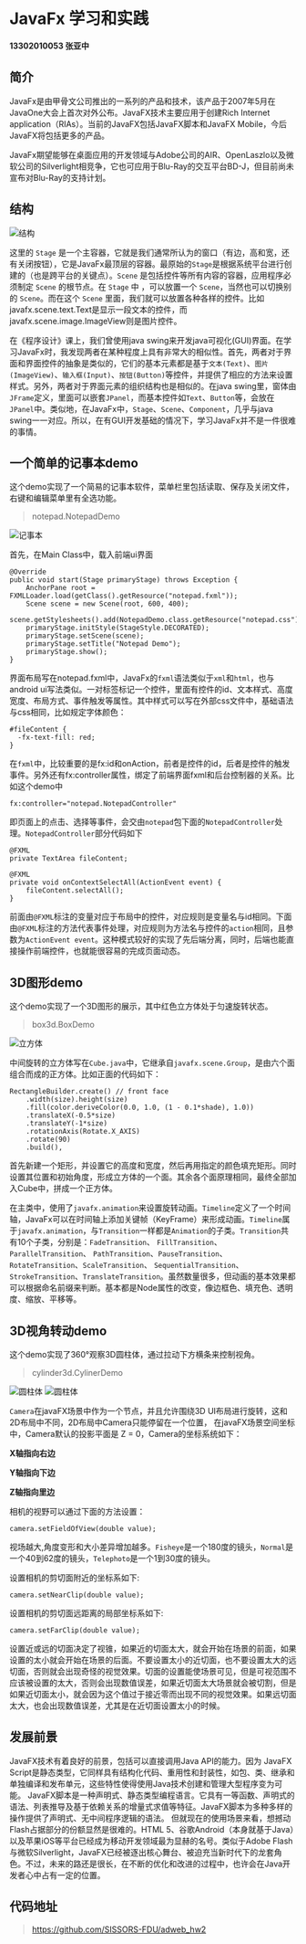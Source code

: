# JavaFx 学习和实践
**13302010053 张亚中**

## 简介

JavaFx是由甲骨文公司推出的一系列的产品和技术，该产品于2007年5月在JavaOne大会上首次对外公布。JavaFX技术主要应用于创建Rich Internet application（RIAs）。当前的JavaFX包括JavaFX脚本和JavaFX Mobile，今后JavaFX将包括更多的产品。

JavaFx期望能够在桌面应用的开发领域与Adobe公司的AIR、OpenLaszlo以及微软公司的Silverlight相竞争，它也可应用于Blu-Ray的交互平台BD-J，但目前尚未宣布对Blu-Ray的支持计划。

## 结构
![结构](http://code.makery.ch/assets/library/javafx-8-tutorial/part1/javafx-hierarchy.png)

这里的 `Stage` 是一个主容器，它就是我们通常所认为的窗口（有边，高和宽，还有关闭按钮），它是JavaFx最顶层的容器。最原始的`Stage`是根据系统平台进行创建的（也是跨平台的关键点）。`Scene` 是包括控件等所有内容的容器，应用程序必须制定 `Scene` 的根节点。在 `Stage` 中 ，可以放置一个 `Scene`，当然也可以切换别的 `Scene`。而在这个 `Scene` 里面，我们就可以放置各种各样的控件。比如javafx.scene.text.Text是显示一段文本的控件，而javafx.scene.image.ImageView则是图片控件。

在《程序设计》课上，我们曾使用java swing来开发java可视化(GUI)界面。在学习JavaFx时，我发现两者在某种程度上具有非常大的相似性。首先，两者对于界面和界面控件的抽象是类似的，它们的基本元素都是基于`文本(Text)`、`图片(ImageView)`、`输入框(Input)`、`按钮(Button)`等控件，并提供了相应的方法来设置样式。另外，两者对于界面元素的组织结构也是相似的。在java swing里，窗体由`JFrame`定义，里面可以嵌套`JPanel`，而基本控件如`Text`、`Button`等，会放在`JPanel`中。类似地，在JavaFx中，`Stage`、`Scene`、`Component`，几乎与java swing一一对应。所以，在有GUI开发基础的情况下，学习JavaFx并不是一件很难的事情。

## 一个简单的记事本demo

这个demo实现了一个简易的记事本软件，菜单栏里包括读取、保存及关闭文件，右键和编辑菜单里有全选功能。

> notepad.NotepadDemo

![记事本](https://github.com/SISSORS-FDU/adweb_hw2/blob/master/notepad.png)

首先，在Main Class中，载入前端ui界面

    @Override
    public void start(Stage primaryStage) throws Exception {
        AnchorPane root = FXMLLoader.load(getClass().getResource("notepad.fxml"));
        Scene scene = new Scene(root, 600, 400);
        scene.getStylesheets().add(NotepadDemo.class.getResource("notepad.css").toExternalForm());
        primaryStage.initStyle(StageStyle.DECORATED);
        primaryStage.setScene(scene);
        primaryStage.setTitle("Notepad Demo");
        primaryStage.show();
    }

界面布局写在notepad.fxml中，JavaFx的`fxml`语法类似于`xml`和`html`，也与android ui写法类似。一对标签标记一个控件，里面有控件的id、文本样式、高度宽度、布局方式、事件触发等属性。其中样式可以写在外部css文件中，基础语法与css相同，比如规定字体颜色：

    #fileContent {
      -fx-text-fill: red;
    }

在`fxml`中，比较重要的是fx:id和onAction，前者是控件的id，后者是控件的触发事件。另外还有fx:controller属性，绑定了前端界面fxml和后台控制器的关系。比如这个demo中

    fx:controller="notepad.NotepadController"

即页面上的点击、选择等事件，会交由`notepad`包下面的`NotepadController`处理。`NotepadController`部分代码如下

    @FXML
    private TextArea fileContent;

    @FXML
    private void onContextSelectAll(ActionEvent event) {
        fileContent.selectAll();
    }

前面由`@FXML`标注的变量对应于布局中的控件，对应规则是变量名与id相同。下面由`@FXML`标注的方法代表事件处理，对应规则为方法名与控件的`action`相同，且参数为`ActionEvent event`。这种模式较好的实现了先后端分离，同时，后端也能直接操作前端控件，也就能很容易的完成页面动态。

## 3D图形demo

这个demo实现了一个3D图形的展示，其中红色立方体处于匀速旋转状态。

> box3d.BoxDemo

![立方体](https://github.com/SISSORS-FDU/adweb_hw2/blob/master/cube.png)

中间旋转的立方体写在`Cube.java`中，它继承自`javafx.scene.Group`，是由六个面组合而成的正方体。比如正面的代码如下：

    RectangleBuilder.create() // front face
        .width(size).height(size)
        .fill(color.deriveColor(0.0, 1.0, (1 - 0.1*shade), 1.0))
        .translateX(-0.5*size)
        .translateY(-1*size)
        .rotationAxis(Rotate.X_AXIS)
        .rotate(90)
        .build(),

首先新建一个矩形，并设置它的高度和宽度，然后再用指定的颜色填充矩形。同时设置其位置和初始角度，形成立方体的一个面。其余各个面原理相同，最终全部加入Cube中，拼成一个正方体。

在主类中，使用了`javafx.animation`来设置旋转动画。`Timeline`定义了一个时间轴，JavaFx可以在时间轴上添加关键帧（KeyFrame）来形成动画。`Timeline`属于`javafx.animation`，与`Transition`一样都是`Animation`的子类。`Transition`共有10个子类，分别是：`FadeTransition`、 `FillTransition`、`ParallelTransition`、 `PathTransition`、`PauseTransition`、`RotateTransition`、`ScaleTransition`、 `SequentialTransition`、`StrokeTransition`、`TranslateTransition`。虽然数量很多，但动画的基本效果都可以根据命名前缀来判断。基本都是Node属性的改变，像边框色、填充色、透明度、缩放、平移等。

## 3D视角转动demo

这个demo实现了360°观察3D圆柱体，通过拉动下方横条来控制视角。

> cylinder3d.CylinerDemo

![圆柱体](https://github.com/SISSORS-FDU/adweb_hw2/blob/master/cylinder1.png)
![圆柱体](https://github.com/SISSORS-FDU/adweb_hw2/blob/master/cylinder2.png)

`Camera`在javaFX场景中作为一个节点，并且允许围绕3D UI布局进行旋转，这和2D布局中不同，2D布局中Camera只能停留在一个位置，
在javaFX场景空间坐标中，Camera默认的投影平面是 Z = 0，Camera的坐标系统如下：

**X轴指向右边**

**Y轴指向下边**

**Z轴指向里边**

相机的视野可以通过下面的方法设置：

    camera.setFieldOfView(double value);

视场越大,角度变形和大小差异增加越多。`Fisheye`是一个180度的镜头，`Normal`是一个40到62度的镜头，`Telephoto`是一个1到30度的镜头。

设置相机的剪切面附近的坐标系如下:

    camera.setNearClip(double value);  

设置相机的剪切面远距离的局部坐标系如下:

    camera.setFarClip(double value);  

设置近或远的切面决定了视锥，如果近的切面太大，就会开始在场景的前面，如果设置的太小就会开始在场景的后面。不要设置太小的近切面，也不要设置太大的远切面，否则就会出现奇怪的视觉效果。切面的设置能使场景可见，但是可视范围不应该被设置的太大，否则会出现数值误差，如果近切面太大场景就会被切割，但是如果近切面太小，就会因为这个值过于接近零而出现不同的视觉效果。如果远切面太大，也会出现数值误差，尤其是在近切面设置太小的时候。

## 发展前景

JavaFX技术有着良好的前景，包括可以直接调用Java API的能力。因为 JavaFX Script是静态类型，它同样具有结构化代码、重用性和封装性，如包、类、继承和单独编译和发布单元，这些特性使得使用Java技术创建和管理大型程序变为可能。
JavaFX脚本是一种声明式、静态类型编程语言。它具有一等函数、声明式的语法、列表推导及基于依赖关系的增量式求值等特征。JavaFX脚本为多种多样的操作提供了声明式、无中间程序逻辑的语法。
但就现在的使用场景来看，想撼动Flash占据部分的份额显然是很难的。HTML 5、谷歌Android（本身就基于Java）以及苹果iOS等平台已经成为移动开发领域最为显赫的名号。类似于Adobe Flash与微软Silverlight，JavaFX已经被逐出核心舞台、被迫充当新时代下的龙套角色。不过，未来的路还是很长，在不断的优化和改进的过程中，也许会在Java开发者心中占有一定的位置。


## 代码地址

> https://github.com/SISSORS-FDU/adweb_hw2
